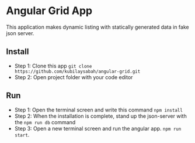 # Angular Grid App
This application makes dynamic listing with statically generated data in fake json server.

## Install

- Step 1: Clone this app
`git clone https://github.com/kubilaysabah/angular-grid.git`
- Step 2: Open project folder with your code editor

## Run

- Step 1: Open the terminal screen and write this command `npm install`
- Step 2: When the installation is complete, stand up the json-server with the `npm run db` command
- Step 3: Open a new terminal screen and run the angular app. `npm run start`.
